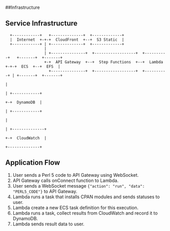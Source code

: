 ##Infrastructure

## Service Infrastructure

```
  +------------+   +--------------+  +-------------+
  |  Internet  +-+-+  CloudFront  +--+  S3 Static  |
  +------------+ | +--------------+  +-------------+
                 |
                 | +---------------+  +------------------+  +----------+   +-------+  +-------+
                 +-+  API Gateway  +--+  Step Functions  +--+  Lambda  +-+-+  ECS  +--+  EFS  |
                   +---------------+  +------------------+  +----------+ | +-------+  +-------+
                                                                         |
                                                                         | +------------+
                                                                         +-+  DynamoDB  |
                                                                         | +------------+
                                                                         |
                                                                         | +--------------+
                                                                         +-+  CloudWatch  |
                                                                           +--------------+
```

## Application Flow

1. User sends a Perl 5 code to API Gateway using WebSocket.
1. API Gateway calls onConnect function to Lambda.
1. User sends a WebSocket message `{"action": "run", "data": "PERL5_CODE"}` to API Gateway.
1. Lambda runs a task that installs CPAN modules and sends statuses to user.
1. Lambda create a new ECS task definition for this execution.
1. Lambda runs a task, collect results from CloudWatch and record it to DynamoDB.
1. Lambda sends result data to user.
